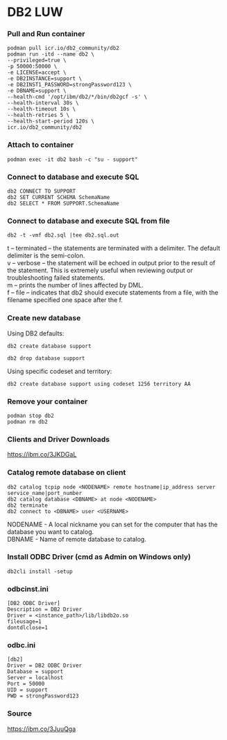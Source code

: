# DB2 LUW
### Pull and Run container
```
podman pull icr.io/db2_community/db2
podman run -itd --name db2 \
--privileged=true \
-p 50000:50000 \
-e LICENSE=accept \
-e DB2INSTANCE=support \
-e DB2INST1_PASSWORD=strongPassword123 \
-e DBNAME=support \
--health-cmd '/opt/ibm/db2/*/bin/db2gcf -s' \
--health-interval 30s \
--health-timeout 10s \
--health-retries 5 \
--health-start-period 120s \
icr.io/db2_community/db2
```

### Attach to container
```
podman exec -it db2 bash -c "su - support"
```

### Connect to database and execute SQL
```
db2 CONNECT TO SUPPORT
db2 SET CURRENT SCHEMA SchemaName
db2 SELECT * FROM SUPPORT.SchemaName
```

### Connect to database and execute SQL from file
```
db2 -t -vmf db2.sql |tee db2.sql.out
```

t – terminated – the statements are terminated with a delimiter. The default delimiter is the semi-colon.  
v – verbose – the statement will be echoed in output prior to the result of the statement. This is extremely useful when reviewing output or troubleshooting failed statements.  
m – prints the number of lines affected by DML.  
f – file – indicates that db2 should execute statements from a file, with the filename specified one space after the f.  

### Create new database
Using DB2 defaults:  
```
db2 create database support
```
```
db2 drop database support
```
Using specific codeset and territory:  
```
db2 create database support using codeset 1256 territory AA
```

### Remove your container
```
podman stop db2
podman rm db2
```

### Clients and Driver Downloads
https://ibm.co/3JKDGaL

### Catalog remote database on client
```
db2 catalog tcpip node <NODENAME> remote hostname|ip_address server service_name|port_number
db2 catalog database <DBNAME> at node <NODENAME>
db2 terminate
db2 connect to <DBNAME> user <USERNAME>
```
NODENAME - A local nickname you can set for the computer that has the database you want to catalog.  
DBNAME - Name of remote database to catalog.  

### Install ODBC Driver (cmd as Admin on Windows only)
```
db2cli install -setup
```

### odbcinst.ini
```
[DB2 ODBC Driver]
Description = DB2 Driver
Driver = <instance_path>/lib/libdb2o.so
fileusage=1
dontdlclose=1
```

### odbc.ini
```
[db2]
Driver = DB2 ODBC Driver
Database = support
Server = localhost
Port = 50000
UID = support
PWD = strongPassword123
```

### Source
https://ibm.co/3JuuQga  